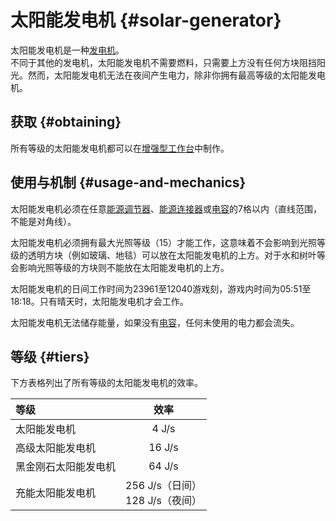 # 太阳能发电机 {#solar-generator}

太阳能发电机是一种[发电机](/Electric-Machines#energy-generation)。  
不同于其他的发电机，太阳能发电机不需要燃料，只需要上方没有任何方块阻挡阳光。然而，太阳能发电机无法在夜间产生电力，除非你拥有最高等级的太阳能发电机。

## 获取 {#obtaining}

所有等级的太阳能发电机都可以在[增强型工作台](/Enhanced-Crafting-Table)中制作。

## 使用与机制 {#usage-and-mechanics}

太阳能发电机必须在任意[能源调节器](/Energy-Regulator)、[能源连接器](/Energy-Connector)或[电容](/Energy-Capacitors)的7格以内（直线范围，不能是对角线）。

太阳能发电机必须拥有最大光照等级（15）才能工作，这意味着不会影响到光照等级的透明方块（例如玻璃、地毯）可以放在太阳能发电机的上方。对于水和树叶等会影响光照等级的方块则不能放在太阳能发电机的上方。

太阳能发电机的日间工作时间为23961至12040游戏刻，游戏内时间为05:51至18:18。只有晴天时，太阳能发电机才会工作。

太阳能发电机无法储存能量，如果没有[电容](/Energy-Capacitors)，任何未使用的电力都会流失。

## 等级 {#tiers}

下方表格列出了所有等级的太阳能发电机的效率。

| 等级 | 效率 |
| :-- | :-: |
| 太阳能发电机 | 4 J/s |
| 高级太阳能发电机 | 16 J/s |
| 黑金刚石太阳能发电机 | 64 J/s |
| 充能太阳能发电机 | 256 J/s（日间）<br />128 J/s（夜间） |
